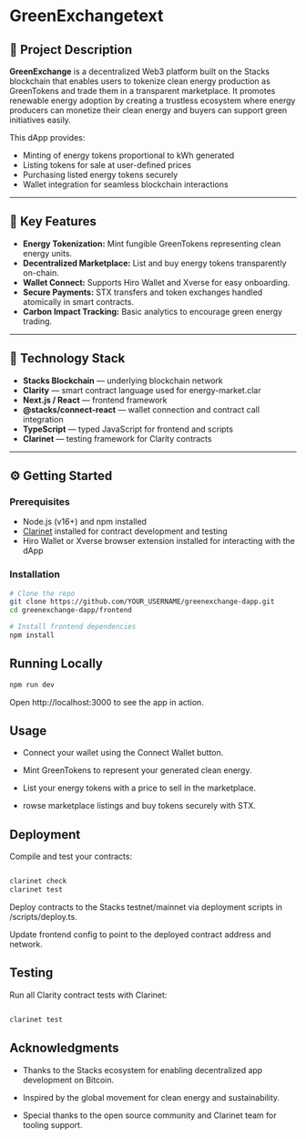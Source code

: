 # GreenExchangetext  


## 📖 Project Description

**GreenExchange** is a decentralized Web3 platform built on the Stacks blockchain that enables users to tokenize clean energy production as GreenTokens and trade them in a transparent marketplace. It promotes renewable energy adoption by creating a trustless ecosystem where energy producers can monetize their clean energy and buyers can support green initiatives easily.

This dApp provides:

- Minting of energy tokens proportional to kWh generated  
- Listing tokens for sale at user-defined prices  
- Purchasing listed energy tokens securely  
- Wallet integration for seamless blockchain interactions  

---

## 🚀 Key Features

- **Energy Tokenization:** Mint fungible GreenTokens representing clean energy units.  
- **Decentralized Marketplace:** List and buy energy tokens transparently on-chain.  
- **Wallet Connect:** Supports Hiro Wallet and Xverse for easy onboarding.  
- **Secure Payments:** STX transfers and token exchanges handled atomically in smart contracts.  
- **Carbon Impact Tracking:** Basic analytics to encourage green energy trading.

---

## 🧰 Technology Stack

- **Stacks Blockchain** — underlying blockchain network  
- **Clarity** — smart contract language used for energy-market.clar  
- **Next.js / React** — frontend framework  
- **@stacks/connect-react** — wallet connection and contract call integration  
- **TypeScript** — typed JavaScript for frontend and scripts  
- **Clarinet** — testing framework for Clarity contracts  

---

## ⚙️ Getting Started

### Prerequisites

- Node.js (v16+) and npm installed  
- [Clarinet](https://github.com/hirosystems/clarinet) installed for contract development and testing  
- Hiro Wallet or Xverse browser extension installed for interacting with the dApp  

### Installation

```bash
# Clone the repo
git clone https://github.com/YOUR_USERNAME/greenexchange-dapp.git
cd greenexchange-dapp/frontend

# Install frontend dependencies
npm install
```

## Running Locally
```bash
npm run dev
```
Open http://localhost:3000 to see the app in action.

## Usage
- Connect your wallet using the Connect Wallet button.

- Mint GreenTokens to represent your generated clean energy.

- List your energy tokens with a price to sell in the marketplace.

- rowse marketplace listings and buy tokens securely with STX.


## Deployment
Compile and test your contracts:

```bash

clarinet check
clarinet test
```
Deploy contracts to the Stacks testnet/mainnet via deployment scripts in /scripts/deploy.ts.

Update frontend config to point to the deployed contract address and network.

## Testing
Run all Clarity contract tests with Clarinet:

```bash

clarinet test
```
## Acknowledgments
- Thanks to the Stacks ecosystem for enabling decentralized app development on Bitcoin.

- Inspired by the global movement for clean energy and sustainability.

- Special thanks to the open source community and Clarinet team for tooling support.

